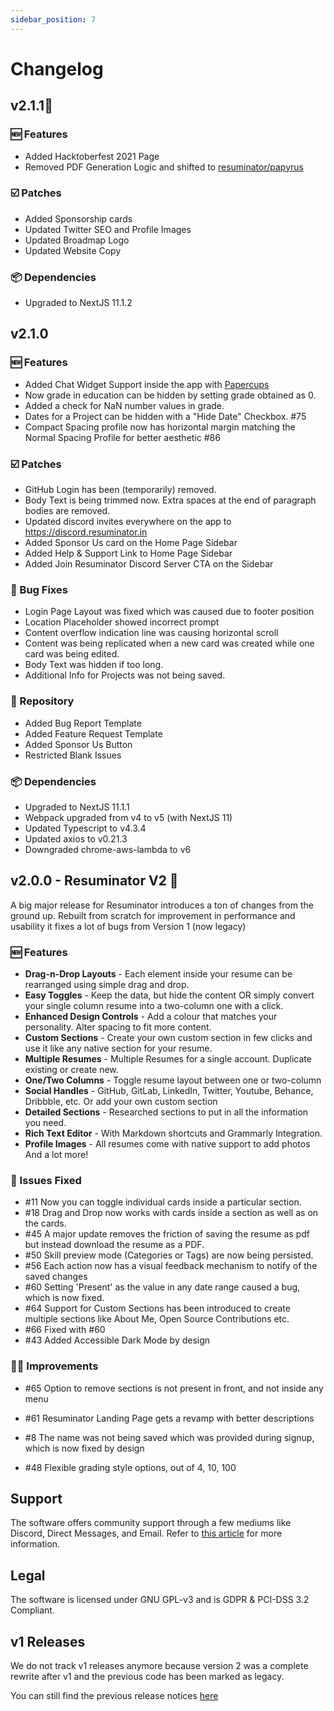 ```yaml
---
sidebar_position: 7
---
```


# Changelog

## v2.1.1🚀 

### 🆕 Features
* Added Hacktoberfest 2021 Page
* Removed PDF Generation Logic and shifted to [resuminator/papyrus](https://github.com/resuminator/papyrus)

### ☑️ Patches
* Added Sponsorship cards
* Updated Twitter SEO and Profile Images
* Updated Broadmap Logo
* Updated Website Copy

### 📦 Dependencies
* Upgraded to NextJS 11.1.2

## v2.1.0

### 🆕 Features

- Added Chat Widget Support inside the app with [Papercups](https://github.com/papercups-io/papercups)
- Now grade in education can be hidden by setting grade obtained as 0.
- Added a check for NaN number values in grade.
- Dates for a Project can be hidden with a "Hide Date" Checkbox. #75
- Compact Spacing profile now has horizontal margin matching the Normal Spacing Profile for better aesthetic #86

### ☑️ Patches

- GitHub Login has been (temporarily) removed.
- Body Text is being trimmed now. Extra spaces at the end of paragraph bodies are removed.
- Updated discord invites everywhere on the app to <https://discord.resuminator.in>
- Added Sponsor Us card on the Home Page Sidebar
- Added Help & Support Link to Home Page Sidebar
- Added Join Resuminator Discord Server CTA on the Sidebar

### 🐞 Bug Fixes

- Login Page Layout was fixed which was caused due to footer position
- Location Placeholder showed incorrect prompt
- Content overflow indication line was causing horizontal scroll
- Content was being replicated when a new card was created while one card was being edited.
- Body Text was hidden if too long.
- Additional Info for Projects was not being saved.

### 📁 Repository

- Added Bug Report Template
- Added Feature Request Template
- Added Sponsor Us Button
- Restricted Blank Issues

### 📦 Dependencies

- Upgraded to NextJS 11.1.1
- Webpack upgraded from v4 to v5 (with NextJS 11)
- Updated Typescript to v4.3.4
- Updated axios to v0.21.3
- Downgraded chrome-aws-lambda to v6

## v2.0.0 - Resuminator V2 🎉

A big major release for Resuminator introduces a ton of changes from the ground up. Rebuilt from scratch for improvement in performance and usability it fixes a lot of bugs from Version 1 (now legacy)

### 🆕 Features

- **Drag-n-Drop Layouts** - Each element inside your resume can be rearranged using simple drag and drop.
- **Easy Toggles** - Keep the data, but hide the content OR simply convert your single column resume into a two-column one with a click.
- **Enhanced Design Controls** - Add a colour that matches your personality. Alter spacing to fit more content.
- **Custom Sections** - Create your own custom section in few clicks and use it like any native section for your resume.
- **Multiple Resumes** - Multiple Resumes for a single account. Duplicate existing or create new.
- **One/Two Columns** - Toggle resume layout between one or two-column
- **Social Handles** - GitHub, GitLab, LinkedIn, Twitter, Youtube, Behance, Dribbble, etc. Or add your own custom section
- **Detailed Sections** - Researched sections to put in all the information you need.
- **Rich Text Editor** - With Markdown shortcuts and Grammarly Integration.
- **Profile Images** - All resumes come with native support to add photos
  And a lot more!

### 💯 Issues Fixed

- #11 Now you can toggle individual cards inside a particular section.
- #18 Drag and Drop now works with cards inside a section as well as on the cards.
- #45 A major update removes the friction of saving the resume as pdf but instead download the resume as a PDF.
- #50 Skill preview mode (Categories or Tags) are now being persisted.
- #56 Each action now has a visual feedback mechanism to notify of the saved changes
- #60 Setting 'Present' as the value in any date range caused a bug, which is now fixed.
- #64 Support for Custom Sections has been introduced to create multiple sections like About Me, Open Source Contributions etc.
- #66 Fixed with #60
- #43 Added Accessible Dark Mode by design

### 🙌🏼 Improvements

- #65 Option to remove sections is not present in front, and not inside any menu

- #61 Resuminator Landing Page gets a revamp with better descriptions

- #8 The name was not being saved which was provided during signup, which is now fixed by design

- #48 Flexible grading style options, out of 4, 10, 100

## Support

The software offers community support through a few mediums like Discord, Direct Messages, and Email. Refer to [this article](https://docs.resuminator.in/docs/support/) for more information.

## Legal

The software is licensed under GNU GPL-v3 and is GDPR & PCI-DSS 3.2 Compliant.

## v1 Releases

We do not track v1 releases anymore because version 2 was a complete rewrite after v1 and the previous code has been marked as legacy.

You can still find the previous release notices [here](https://github.com/resuminator/resuminator/tags)
